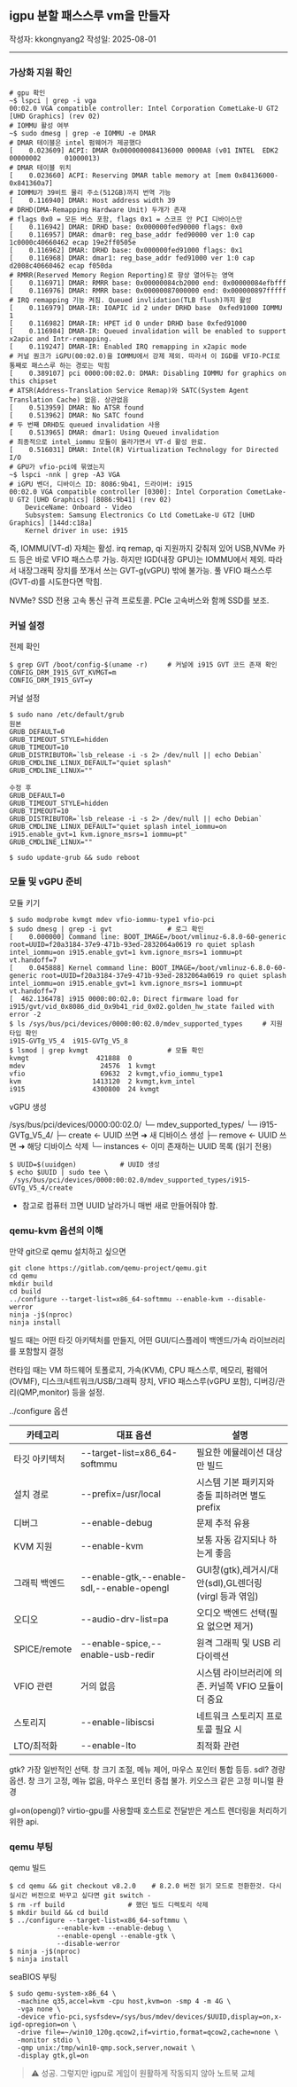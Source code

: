 ## igpu 분할 패스스루 vm을 만들자

작성자: kkongnyang2 작성일: 2025-08-01

---

### 가상화 지원 확인

```
# gpu 확인
~$ lspci | grep -i vga
00:02.0 VGA compatible controller: Intel Corporation CometLake-U GT2 [UHD Graphics] (rev 02)
# IOMMU 활성 여부
~$ sudo dmesg | grep -e IOMMU -e DMAR
# DMAR 테이블은 intel 펌웨어가 제공했다
[    0.023609] ACPI: DMAR 0x0000000084136000 0000A8 (v01 INTEL  EDK2     00000002      01000013)
# DMAR 테이블 위치
[    0.023660] ACPI: Reserving DMAR table memory at [mem 0x84136000-0x841360a7]
# IOMMU가 39비트 물리 주소(512GB)까지 번역 가능
[    0.116940] DMAR: Host address width 39
# DRHD(DMA-Remapping Hardware Unit) 두개가 존재
# flags 0x0 = 모든 버스 포함, flags 0x1 = 스코프 안 PCI 디바이스만
[    0.116942] DMAR: DRHD base: 0x000000fed90000 flags: 0x0
[    0.116957] DMAR: dmar0: reg_base_addr fed90000 ver 1:0 cap 1c0000c40660462 ecap 19e2ff0505e
[    0.116962] DMAR: DRHD base: 0x000000fed91000 flags: 0x1
[    0.116968] DMAR: dmar1: reg_base_addr fed91000 ver 1:0 cap d2008c40660462 ecap f050da
# RMRR(Reserved Memory Region Reporting)로 항상 열어두는 영역
[    0.116971] DMAR: RMRR base: 0x00000084cb2000 end: 0x00000084efbfff
[    0.116976] DMAR: RMRR base: 0x00000087000000 end: 0x000000897fffff
# IRQ remapping 기능 켜짐. Queued invlidation(TLB flush)까지 활성
[    0.116979] DMAR-IR: IOAPIC id 2 under DRHD base  0xfed91000 IOMMU 1
[    0.116982] DMAR-IR: HPET id 0 under DRHD base 0xfed91000
[    0.116984] DMAR-IR: Queued invalidation will be enabled to support x2apic and Intr-remapping.
[    0.119247] DMAR-IR: Enabled IRQ remapping in x2apic mode
# 커널 퀀크가 iGPU(00:02.0)을 IOMMU에서 강제 제외. 따라서 이 IGD를 VFIO-PCI로 통째로 패스스루 하는 경로는 막힘
[    0.389107] pci 0000:00:02.0: DMAR: Disabling IOMMU for graphics on this chipset
# ATSR(Address-Translation Service Remap)와 SATC(System Agent Translation Cache) 없음. 상관없음
[    0.513959] DMAR: No ATSR found
[    0.513962] DMAR: No SATC found
# 두 번째 DRHD도 queued invalidation 사용
[    0.513965] DMAR: dmar1: Using Queued invalidation
# 최종적으로 intel_iommu 모듈이 올라가면서 VT-d 활성 완료.
[    0.516031] DMAR: Intel(R) Virtualization Technology for Directed I/O
# GPU가 vfio-pci에 묶였는지
~$ lspci -nnk | grep -A3 VGA
# iGPU 벤더, 디바이스 ID: 8086:9b41, 드라이버: i915
00:02.0 VGA compatible controller [0300]: Intel Corporation CometLake-U GT2 [UHD Graphics] [8086:9b41] (rev 02)
	DeviceName: Onboard - Video
	Subsystem: Samsung Electronics Co Ltd CometLake-U GT2 [UHD Graphics] [144d:c18a]
	Kernel driver in use: i915
```
즉, IOMMU(VT-d) 자체는 활성. irq remap, qi 지원까지 갖춰져 있어 USB,NVMe 카드 등은 바로 VFIO 패스스루 가능. 하지만 IGD(내장 GPU)는 IOMMU에서 제외.
따라서 내장그래픽 장치를 쪼개서 쓰는 GVT-g(vGPU) 밖에 불가능. 풀 VFIO 패스스루(GVT-d)를 시도한다면 막힘.

NVMe? SSD 전용 고속 통신 규격 프로토콜. PCIe 고속버스와 함께 SSD를 보조.


### 커널 설정

전제 확인
```
$ grep GVT /boot/config-$(uname -r)     # 커널에 i915 GVT 코드 존재 확인
CONFIG_DRM_I915_GVT_KVMGT=m
CONFIG_DRM_I915_GVT=y
```

커널 설정
```
$ sudo nano /etc/default/grub
원본
GRUB_DEFAULT=0
GRUB_TIMEOUT_STYLE=hidden
GRUB_TIMEOUT=10
GRUB_DISTRIBUTOR=`lsb_release -i -s 2> /dev/null || echo Debian`
GRUB_CMDLINE_LINUX_DEFAULT="quiet splash"
GRUB_CMDLINE_LINUX=""

수정 후
GRUB_DEFAULT=0
GRUB_TIMEOUT_STYLE=hidden
GRUB_TIMEOUT=10
GRUB_DISTRIBUTOR=`lsb_release -i -s 2> /dev/null || echo Debian`
GRUB_CMDLINE_LINUX_DEFAULT="quiet splash intel_iommu=on i915.enable_gvt=1 kvm.ignore_msrs=1 iommu=pt"
GRUB_CMDLINE_LINUX=""

$ sudo update-grub && sudo reboot
```

### 모듈 및 vGPU 준비

모듈 키기
```
$ sudo modprobe kvmgt mdev vfio-iommu-type1 vfio-pci
$ sudo dmesg | grep -i gvt              # 로그 확인
[    0.000000] Command line: BOOT_IMAGE=/boot/vmlinuz-6.8.0-60-generic root=UUID=f20a3184-37e9-471b-93ed-2832064a0619 ro quiet splash intel_iommu=on i915.enable_gvt=1 kvm.ignore_msrs=1 iommu=pt vt.handoff=7
[    0.045888] Kernel command line: BOOT_IMAGE=/boot/vmlinuz-6.8.0-60-generic root=UUID=f20a3184-37e9-471b-93ed-2832064a0619 ro quiet splash intel_iommu=on i915.enable_gvt=1 kvm.ignore_msrs=1 iommu=pt vt.handoff=7
[  462.136478] i915 0000:00:02.0: Direct firmware load for i915/gvt/vid_0x8086_did_0x9b41_rid_0x02.golden_hw_state failed with error -2
$ ls /sys/bus/pci/devices/0000:00:02.0/mdev_supported_types     # 지원 타입 확인
i915-GVTg_V5_4  i915-GVTg_V5_8
$ lsmod | grep kvmgt                    # 모듈 확인
kvmgt                 421888  0
mdev                   24576  1 kvmgt
vfio                   69632  2 kvmgt,vfio_iommu_type1
kvm                  1413120  2 kvmgt,kvm_intel
i915                 4300800  24 kvmgt
```

vGPU 생성

/sys/bus/pci/devices/0000:00:02.0/
└─ mdev_supported_types/
   └─ i915-GVTg_V5_4/
      ├─ create      ←  UUID 쓰면 ➜ 새 디바이스 생성
      ├─ remove      ←  UUID 쓰면 ➜ 해당 디바이스 삭제
      └─ instances   ←  이미 존재하는 UUID 목록 (읽기 전용)

```
$ UUID=$(uuidgen)           # UUID 생성
$ echo $UUID | sudo tee \
 /sys/bus/pci/devices/0000:00:02.0/mdev_supported_types/i915-GVTg_V5_4/create
```
* 참고로 컴퓨터 끄면 UUID 날라가니 매번 새로 만들어줘야 함.

### qemu-kvm 옵션의 이해

만약 git으로 qemu 설치하고 싶으면
```
git clone https://gitlab.com/qemu-project/qemu.git
cd qemu
mkdir build
cd build
../configure --target-list=x86_64-softmmu --enable-kvm --disable-werror
ninja -j$(nproc)
ninja install
```

빌드 때는 어떤 타깃 아키텍처를 만들지, 어떤 GUI/디스플레이 백엔드/가속 라이브러리를 포함할지 결정

런타임 때는 VM 하드웨어 토폴로지, 가속(KVM), CPU 패스스루, 메모리, 펌웨어(OVMF), 디스크/네트워크/USB/그래픽 장치, VFIO 패스스루(vGPU 포함), 디버깅/관리(QMP,monitor) 등을 설정.

../configure 옵션

| 카테고리 | 대표 옵션 | 설명 |
|--------|---------|------|
|타깃 아키텍처|--target-list=x86_64-softmmu|필요한 에뮬레이션 대상만 빌드|
|설치 경로|--prefix=/usr/local|시스템 기본 패키지와 충돌 피하려면 별도 prefix|
|디버그|--enable-debug|문제 추적 유용|
|KVM 지원|--enable-kvm|보통 자동 감지되나 하는게 좋음|
|그래픽 백엔드|--enable-gtk,--enable-sdl,--enable-opengl|GUI창(gtk),레거시/대안(sdl),GL렌더링(virgl 등과 엮임)|
|오디오|--audio-drv-list=pa|오디오 백엔드 선택(필요 없으면 제거)|
|SPICE/remote|--enable-spice,--enable-usb-redir|원격 그래픽 및 USB 리다이렉션|
|VFIO 관련|거의 없음|시스템 라이브러리에 의존. 커널쪽 VFIO 모듈이 더 중요|
|스토리지|--enable-libiscsi|네트워크 스토리지 프로토콜 필요 시|
|LTO/최적화|--enable-lto|최적화 관련|


gtk? 가장 일반적인 선택. 창 크기 조절, 메뉴 제어, 마우스 포인터 통합 등등.
sdl? 경량 옵션. 창 크기 고정, 메뉴 없음, 마우스 포인터 중첩 불가. 키오스크 같은 고정 미니멀 환경

gl=on(opengl)? virtio-gpu를 사용할때 호스트로 전달받은 게스트 렌더링을 처리하기 위한 api.


### qemu 부팅

qemu 빌드
```
$ cd qemu && git checkout v8.2.0    # 8.2.0 버전 읽기 모드로 전환한것. 다시 실시간 버전으로 바꾸고 싶다면 git switch - 
$ rm -rf build                # 했던 빌드 디렉토리 삭제
$ mkdir build && cd build
$ ../configure --target-list=x86_64-softmmu \
            --enable-kvm --enable-debug \
            --enable-opengl --enable-gtk \
            --disable-werror
$ ninja -j$(nproc)
$ ninja install
```

seaBIOS 부팅
```
$ sudo qemu-system-x86_64 \
  -machine q35,accel=kvm -cpu host,kvm=on -smp 4 -m 4G \
  -vga none \
  -device vfio-pci,sysfsdev=/sys/bus/mdev/devices/$UUID,display=on,x-igd-opregion=on \
  -drive file=~/win10_120g.qcow2,if=virtio,format=qcow2,cache=none \
  -monitor stdio \
  -qmp unix:/tmp/win10-qmp.sock,server,nowait \
  -display gtk,gl=on
```

> ⚠️ 성공. 그렇지만 igpu로 게임이 원활하게 작동되지 않아 노트북 교체
